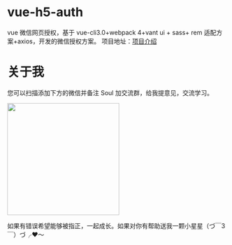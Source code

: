 # vue-h5-auth

vue 微信网页授权，基于 vue-cli3.0+webpack 4+vant ui + sass+ rem 适配方案+axios，开发的微信授权方案。
项目地址：[项目介绍](https://juejin.im/post/5d0361e66fb9a07f0052d7e7)

# 关于我

您可以扫描添加下方的微信并备注 Soul 加交流群，给我提意见，交流学习。

<p>
  <img src="https://tweapp.top1buyer.com/mine.jpg" width="256" style="display:inline;">
</p>
 
如果有错误希望能够被指正，一起成长。如果对你有帮助送我一颗小星星（づ￣3￣）づ╭❤～


